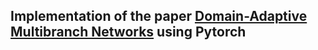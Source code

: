 ## Implementation of the paper [Domain-Adaptive Multibranch Networks](https://infoscience.epfl.ch/record/273445) using Pytorch
